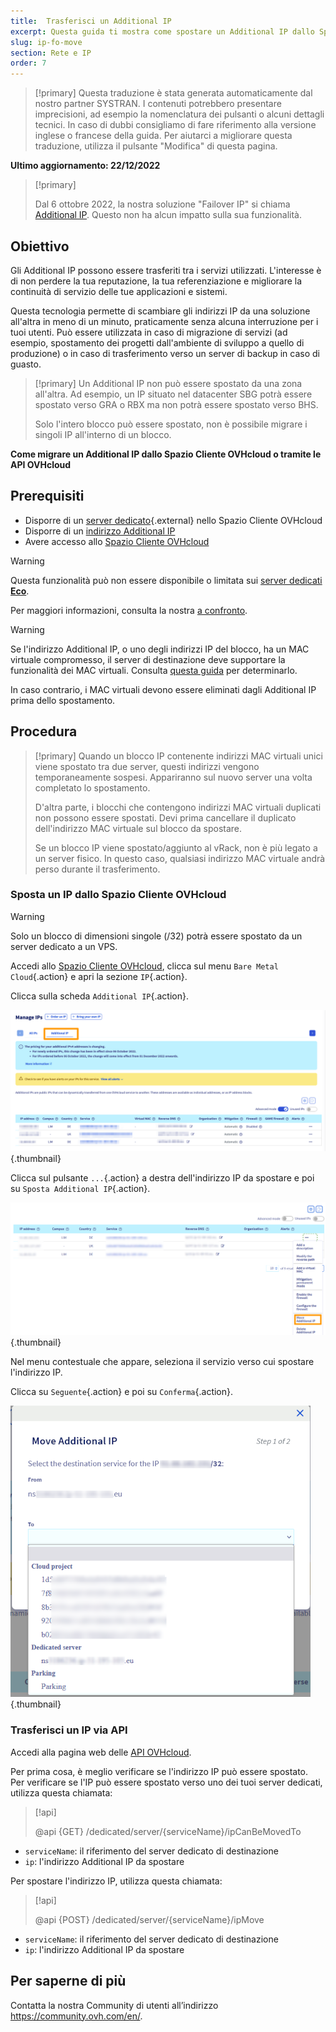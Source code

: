 ```yaml
---
title:  Trasferisci un Additional IP
excerpt: Questa guida ti mostra come spostare un Additional IP dallo Spazio Cliente OVHcloud o via API OVHcloud
slug: ip-fo-move
section: Rete e IP
order: 7
---
```


> [!primary]
> Questa traduzione è stata generata automaticamente dal nostro partner SYSTRAN. I contenuti potrebbero presentare imprecisioni, ad esempio la nomenclatura dei pulsanti o alcuni dettagli tecnici. In caso di dubbi consigliamo di fare riferimento alla versione inglese o francese della guida. Per aiutarci a migliorare questa traduzione, utilizza il pulsante "Modifica" di questa pagina.
>

**Ultimo aggiornamento: 22/12/2022**

> [!primary]
>
> Dal 6 ottobre 2022, la nostra soluzione "Failover IP" si chiama [Additional IP](https://www.ovhcloud.com/it/network/additional-ip/). Questo non ha alcun impatto sulla sua funzionalità.
>

## Obiettivo

Gli Additional IP possono essere trasferiti tra i servizi utilizzati. L'interesse è di non perdere la tua reputazione, la tua referenziazione e migliorare la continuità di servizio delle tue applicazioni e sistemi.

Questa tecnologia permette di scambiare gli indirizzi IP da una soluzione all'altra in meno di un minuto, praticamente senza alcuna interruzione per i tuoi utenti. Può essere utilizzata in caso di migrazione di servizi (ad esempio, spostamento dei progetti dall'ambiente di sviluppo a quello di produzione) o in caso di trasferimento verso un server di backup in caso di guasto.

> [!primary]
> Un Additional IP non può essere spostato da una zona all'altra. Ad esempio, un IP situato nel datacenter SBG potrà essere spostato verso GRA o RBX ma non potrà essere spostato verso BHS.
> 
> Solo l'intero blocco può essere spostato, non è possibile migrare i singoli IP all'interno di un blocco.

**Come migrare un Additional IP dallo Spazio Cliente OVHcloud o tramite le API OVHcloud**

## Prerequisiti

- Disporre di un [server dedicato](https://www.ovhcloud.com/it/bare-metal/){.external} nello Spazio Cliente OVHcloud
- Disporre di un [indirizzo Additional IP](https://www.ovhcloud.com/it/bare-metal/ip/)
- Avere accesso allo [Spazio Cliente OVHcloud](https://www.ovh.com/auth/?action=gotomanager&from=https://www.ovh.it/&ovhSubsidiary=it)

> [!warning]
> Questa funzionalità può non essere disponibile o limitata sui [server dedicati **Eco**](https://eco.ovhcloud.com/it/about/).
>
> Per maggiori informazioni, consulta la nostra [a confronto](https://eco.ovhcloud.com/it/compare/).
>

> [!warning]
> Se l'indirizzo Additional IP, o uno degli indirizzi IP del blocco, ha un MAC virtuale compromesso, il server di destinazione deve supportare la funzionalità dei MAC virtuali.
> Consulta [questa guida](https://docs.ovh.com/it/dedicated/network-support-virtual-mac/) per determinarlo.
>
> In caso contrario, i MAC virtuali devono essere eliminati dagli Additional IP prima dello spostamento.

## Procedura

> [!primary]
> Quando un blocco IP contenente indirizzi MAC virtuali unici viene spostato tra due server, questi indirizzi vengono temporaneamente sospesi. Appariranno sul nuovo server una volta completato lo spostamento.
>
> D'altra parte, i blocchi che contengono indirizzi MAC virtuali duplicati non possono essere spostati. Devi prima cancellare il duplicato dell'indirizzo MAC virtuale sul blocco da spostare.
>
> Se un blocco IP viene spostato/aggiunto al vRack, non è più legato a un server fisico. In questo caso, qualsiasi indirizzo MAC virtuale andrà perso durante il trasferimento.
>

### Sposta un IP dallo Spazio Cliente OVHcloud

> [!warning]
> Solo un blocco di dimensioni singole (/32) potrà essere spostato da un server dedicato a un VPS.
>

Accedi allo [Spazio Cliente OVHcloud](https://www.ovh.com/auth/?action=gotomanager&from=https://www.ovh.it/&ovhSubsidiary=it), clicca sul menu `Bare Metal Cloud`{.action} e apri la sezione `IP`{.action}.

Clicca sulla scheda `Additional IP`{.action}.

![manage IPs](images/manageIPs2022.png){.thumbnail}

Clicca sul pulsante `...`{.action} a destra dell'indirizzo IP da spostare e poi su `Sposta Additional IP`{.action}.

![Spazio Cliente](images/moveadditionalIP.png){.thumbnail}

Nel menu contestuale che appare, seleziona il servizio verso cui spostare l'indirizzo IP.

Clicca su `Seguente`{.action} e poi su `Conferma`{.action}.

![Spazio Cliente](images/moveadditionalIP2.png){.thumbnail}

### Trasferisci un IP via API

Accedi alla pagina web delle [API OVHcloud](https://api.ovh.com/).

Per prima cosa, è meglio verificare se l'indirizzo IP può essere spostato.
<br>Per verificare se l'IP può essere spostato verso uno dei tuoi server dedicati, utilizza questa chiamata:

> [!api]
>
> @api {GET} /dedicated/server/{serviceName}/ipCanBeMovedTo
>

- `serviceName`: il riferimento del server dedicato di destinazione
- `ip`: l'indirizzo Additional IP da spostare

Per spostare l'indirizzo IP, utilizza questa chiamata:

> [!api]
>
> @api {POST} /dedicated/server/{serviceName}/ipMove
>

- `serviceName`: il riferimento del server dedicato di destinazione
- `ip`: l'indirizzo Additional IP da spostare

## Per saperne di più

Contatta la nostra Community di utenti all’indirizzo <https://community.ovh.com/en/>.